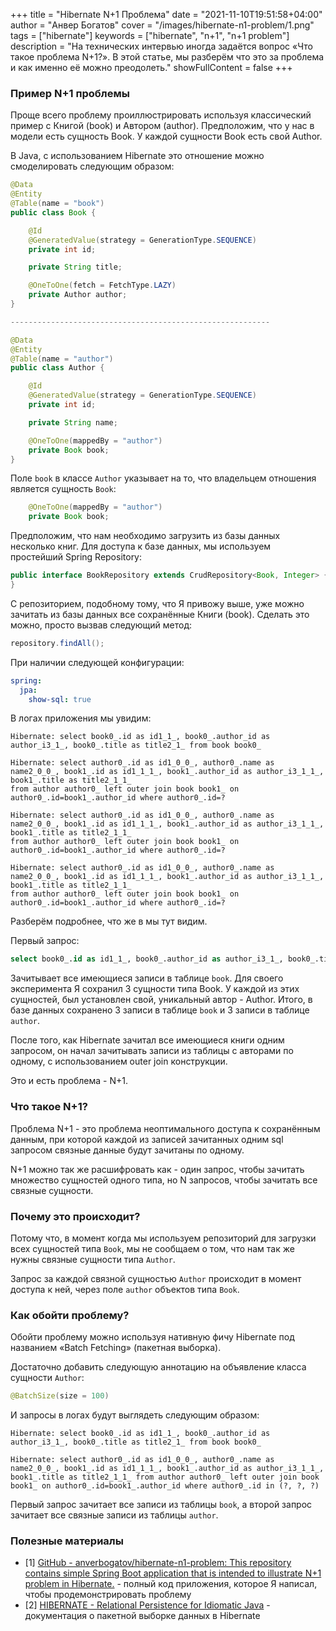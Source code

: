 +++
title = "Hibernate N+1 Проблема"
date = "2021-11-10T19:51:58+04:00"
author = "Анвер Богатов"
cover = "/images/hibernate-n1-problem/1.png"
tags = ["hibernate"]
keywords = ["hibernate", "n+1", "n+1 problem"]
description = "На технических интервью иногда задаётся вопрос «Что такое проблема N+1?». В этой статье, мы разберём что это за проблема и как именно её можно преодолеть."
showFullContent = false
+++

### Пример N+1 проблемы
Проще всего проблему проиллюстрировать используя классический пример с Книгой (book) и Автором (author). Предположим, что у нас в модели есть сущность Book. У каждой сущности Book есть свой Author.

В Java, с использованием Hibernate это отношение можно смоделировать следующим образом:
```java
@Data
@Entity
@Table(name = "book")
public class Book {

    @Id
    @GeneratedValue(strategy = GenerationType.SEQUENCE)
    private int id;

    private String title;

    @OneToOne(fetch = FetchType.LAZY)
    private Author author;
}

----------------------------------------------------------

@Data
@Entity
@Table(name = "author")
public class Author {

    @Id
    @GeneratedValue(strategy = GenerationType.SEQUENCE)
    private int id;

    private String name;

    @OneToOne(mappedBy = "author")
    private Book book;
}

```
Поле `book` в классе `Author` указывает на то, что владельцем отношения является сущность `Book`:
```java
    @OneToOne(mappedBy = "author")
    private Book book;
```

Предположим, что нам необходимо загрузить из базы данных несколько книг.  Для доступа к базе данных, мы используем простейший Spring Repository:
```java
public interface BookRepository extends CrudRepository<Book, Integer> {
}
```
C репозиторием, подобному тому, что Я привожу выше, уже можно зачитать из базы данных все сохранённые Книги (book). Сделать это можно, просто вызвав следующий метод:
```java
repository.findAll();
```
При наличии следующей конфигурации:
```yaml
spring:
  jpa:
    show-sql: true
```
В логах приложения мы увидим:
```logs
Hibernate: select book0_.id as id1_1_, book0_.author_id as author_i3_1_, book0_.title as title2_1_ from book book0_

Hibernate: select author0_.id as id1_0_0_, author0_.name as name2_0_0_, book1_.id as id1_1_1_, book1_.author_id as author_i3_1_1_, book1_.title as title2_1_1_ 
from author author0_ left outer join book book1_ on author0_.id=book1_.author_id where author0_.id=?

Hibernate: select author0_.id as id1_0_0_, author0_.name as name2_0_0_, book1_.id as id1_1_1_, book1_.author_id as author_i3_1_1_, book1_.title as title2_1_1_ 
from author author0_ left outer join book book1_ on author0_.id=book1_.author_id where author0_.id=?

Hibernate: select author0_.id as id1_0_0_, author0_.name as name2_0_0_, book1_.id as id1_1_1_, book1_.author_id as author_i3_1_1_, book1_.title as title2_1_1_ 
from author author0_ left outer join book book1_ on author0_.id=book1_.author_id where author0_.id=?
```

Разберём подробнее, что же в мы тут видим.

Первый запрос:
```sql
select book0_.id as id1_1_, book0_.author_id as author_i3_1_, book0_.title as title2_1_ from book book0_
```
Зачитывает все имеющиеся записи в таблице `book`. Для своего эксперимента Я сохранил 3 сущности типа Book. У каждой из этих сущностей, был установлен свой, уникальный автор - Author. Итого, в базе данных сохранено 3 записи в таблице `book` и 3 записи в таблице `author`.

После того, как Hibernate зачитал все имеющиеся книги одним запросом, он начал зачитывать записи из таблицы с авторами по одному, с использованием outer join конструкции.

Это и есть проблема - N+1.

### Что такое N+1?
Проблема N+1 - это проблема неоптимального доступа к сохранённым данным, при которой каждой из записей зачитанных одним sql запросом связные данные будут зачитаны по одному.

N+1 можно так же расшифровать как - один запрос, чтобы зачитать множество сущностей одного типа, но N запросов, чтобы зачитать все связные сущности.

### Почему это происходит?
Потому что, в момент когда мы используем репозиторий для загрузки всех сущностей типа `Book`, мы не сообщаем о том, что нам так же нужны связные сущности типа `Author`.

Запрос за каждой связной сущностью `Author` происходит в момент доступа к ней, через поле `author` объектов типа `Book`. 

### Как обойти проблему?
Обойти проблему можно используя нативную фичу Hibernate под названием «Batch Fetching» (пакетная выборка).

Достаточно добавить следующую аннотацию на объявление класса сущности `Author`:
```java
@BatchSize(size = 100)
```
И запросы в логах будут выглядеть следующим образом:
```logs
Hibernate: select book0_.id as id1_1_, book0_.author_id as author_i3_1_, book0_.title as title2_1_ from book book0_

Hibernate: select author0_.id as id1_0_0_, author0_.name as name2_0_0_, book1_.id as id1_1_1_, book1_.author_id as author_i3_1_1_, book1_.title as title2_1_1_ from author author0_ left outer join book book1_ on author0_.id=book1_.author_id where author0_.id in (?, ?, ?)
```
Первый запрос зачитает все записи из таблицы `book`, а второй запрос зачитает все связные записи из таблицы `author`. 

### Полезные материалы
* [1] [GitHub - anverbogatov/hibernate-n1-problem: This repository contains simple Spring Boot application that is intended to illustrate N+1 problem in Hibernate.](https://github.com/anverbogatov/hibernate-n1-problem) - полный код приложения, которое Я написал, чтобы продемонстрировать проблему
* [2] [HIBERNATE - Relational Persistence for Idiomatic Java](https://docs.jboss.org/hibernate/orm/4.3/manual/en-US/html_single/#performance-fetching-batch) - документация о пакетной выборке данных в Hibernate